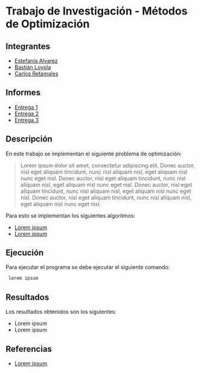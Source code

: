 # Trabajo de Investigación - Métodos de Optimización

## Integrantes

- [Estefanía Alvarez](https://github.com/e-Anri)
- [Bastián Loyola](https://github.com/bastianloyola)
- [Carlos Retamales](https://github.com/CRetamales)

## Informes

- [Entrega 1](https://www.overleaf.com/6832773875bykyrdgnkkxj)
- [Entrega 2](https://www.overleaf.com/2691818477fnmtxnqsjwrc)
- [Entrega 3](https://www.overleaf.com/2691818477fnmtxnqsjwrc)

## Descripción

En este trabajo se implementan el siguiente problema de optimización:

> Lorem ipsum dolor sit amet, consectetur adipiscing elit. Donec auctor, nisl eget aliquam tincidunt, nunc nisl aliquam nisl, eget aliquam nisl nunc eget nisl. Donec auctor, nisl eget aliquam tincidunt, nunc nisl aliquam nisl, eget aliquam nisl nunc eget nisl. Donec auctor, nisl eget aliquam tincidunt, nunc nisl aliquam nisl, eget aliquam nisl nunc eget nisl. Donec auctor, nisl eget aliquam tincidunt, nunc nisl aliquam nisl, eget aliquam nisl nunc eget nisl.

Para esto se implementan los siguientes algoritmos:

- [Lorem ipsum]( https://lipsum.com/ )
- [Lorem ipsum]( https://lipsum.com/)

## Ejecución

Para ejecutar el programa se debe ejecutar el siguiente comando:

```bash
 lorem ipsum
```

## Resultados

Los resultados obtenidos son los siguientes:

- Lorem ipsum
- Lorem ipsum

## Referencias

- [Lorem ipsum]( https://lipsum.com/ )






